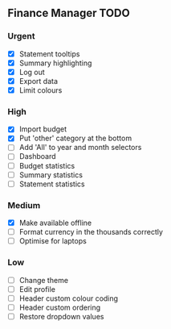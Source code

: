 ## Finance Manager TODO 

### Urgent

- [x] Statement tooltips
- [x] Summary highlighting
- [x] Log out
- [x] Export data
- [x] Limit colours

### High

- [x] Import budget
- [x] Put 'other' category at the bottom
- [ ] Add 'All' to year and month selectors
- [ ] Dashboard
- [ ] Budget statistics
- [ ] Summary statistics
- [ ] Statement statistics

### Medium

- [x] Make available offline
- [ ] Format currency in the thousands correctly
- [ ] Optimise for laptops
### Low

- [ ] Change theme
- [ ] Edit profile
- [ ] Header custom colour coding
- [ ] Header custom ordering
- [ ] Restore dropdown values
